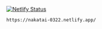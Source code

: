 [![Netlify Status](https://api.netlify.com/api/v1/badges/a9816bd4-98be-4569-bd39-97a464704e90/deploy-status)](https://app.netlify.com/sites/nakatai-0322/deploys)

`
https://nakatai-0322.netlify.app/
`